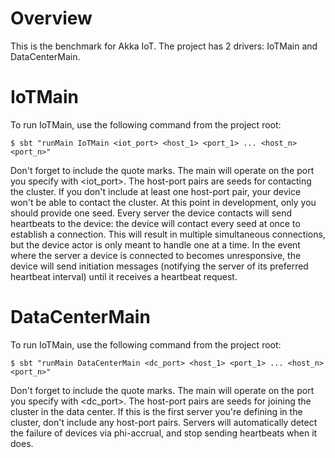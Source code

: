 # Overview
This is the benchmark for Akka IoT. The project has 2 drivers: IoTMain and DataCenterMain. 

# IoTMain
To run IoTMain, use the following command from the project root:
```
$ sbt "runMain IoTMain <iot_port> <host_1> <port_1> ... <host_n> <port_n>"
```

Don't forget to include the quote marks. The main will operate on the port you specify with <iot_port>. The host-port pairs are seeds for contacting the cluster. If you don't include at least one host-port pair, your device won't be able to contact the cluster. At this point in development, only you should provide one seed. Every server the device contacts will send heartbeats to the device: the device will contact every seed at once to establish a connection. This will result in multiple simultaneous connections, but the device actor is only meant to handle one at a time. In the event where the server a device is connected to becomes unresponsive, the device will send initiation messages (notifying the server of its preferred heartbeat interval) until it receives a heartbeat request.

# DataCenterMain
To run IoTMain, use the following command from the project root:
```
$ sbt "runMain DataCenterMain <dc_port> <host_1> <port_1> ... <host_n> <port_n>"
```

Don't forget to include the quote marks. The main will operate on the port you specify with <dc_port>. The host-port pairs are seeds for joining the cluster in the data center. If this is the first server you're defining in the cluster, don't include any host-port pairs. Servers will automatically detect the failure of devices via phi-accrual, and stop sending heartbeats when it does.

